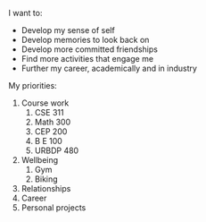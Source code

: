 I want to:
- Develop my sense of self
- Develop memories to look back on
- Develop more committed friendships
- Find more activities that engage me
- Further my career, academically and in industry

My priorities:
1. Course work
	1. CSE 311
	2. Math 300
	3. CEP 200
	4. B E 100
	5. URBDP 480
2. Wellbeing
	1. Gym
	2. Biking
3. Relationships
5. Career
6. Personal projects
